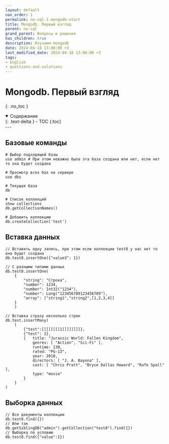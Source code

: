 ```yaml
---
layout: default
nav_order: 1
permalink: no-sql-1-mongodb-start
title: Mongodb. Первый взгляд
parent: no-sql
grand_parent: Вопросы и решения
has_children: true
description: Изучаем mongodb
date: 2024-04-18 13:00:00 +3
last_modified_date: 2024-04-18 13:00:00 +3
tags:
- english
- questions-and-solutions
---
```


# Mongodb. Первый взгляд
{: .no_toc }

<details open markdown="block">
  <summary>
    Содержание
  </summary>
  {: .text-delta }
- TOC
{:toc}
</details>
---

## Базовые команды

````text
# Выбор подходящей базы
use admin # При этом неважно была эта база создана или нет, если нет то она будет создана

# Просмотр всех баз на сервере
use dbs

# Текущая база
db

# Список коллекций
show collections 
db.getCollectionNames()

# Добавить коллекцию
db.createCollection('test')
````

## Вставка данных

````text
// Вставить одну запись, при этом если коллекции test8 у нас нет то она будет создана
db.test8.insertOne({"value3": 1})

// С разными типами данных
db.test8.insertOne(
    {
        "string": "Строка",
        "number": 1234,
        "number": Int32("1234"),
        "number": Long("123456789123456789"),
        "array": ["string1","string2",[1,2,3,4]]
    }
    )
    
// Вставка стразу несколько строк
db.test.insertMany(
    [
        {"test":[[[[[[[[1]]]]]]]]},
        {"test": 1},
        {   title: "Jurassic World: Fallen Kingdom",
            genres: [ "Action", "Sci-Fi" ],
            runtime: 130,
            rated: "PG-13",
            year: 2018,
            directors: [ "J. A. Bayona" ],
            cast: [ "Chris Pratt", "Bryce Dallas Howard", "Rafe Spall" ],
            type: "movie"
        }
    ]
)    
````

## Выборка данных

````text
// Все документы коллекции
db.test8.find({})
// Или так
db.getSiblingDB("admin").getCollection("test8").find({})
// Выборка по условию
db.test8.find({"value":1})
````